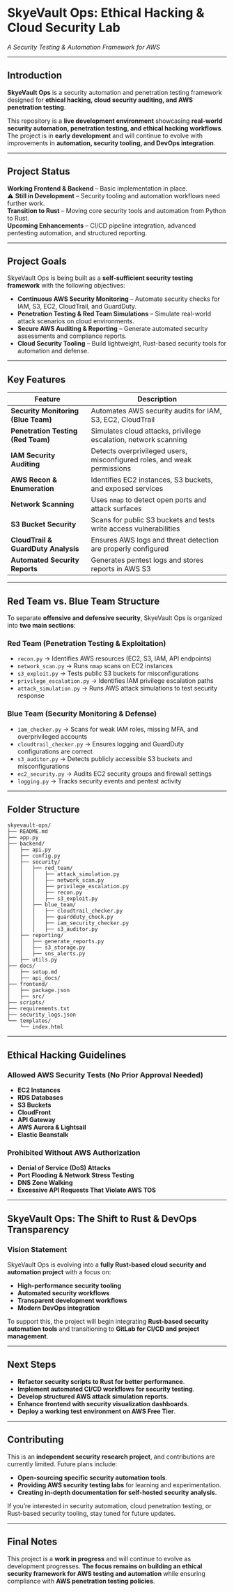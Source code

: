 # **SkyeVault Ops: Ethical Hacking & Cloud Security Lab**  
*A Security Testing & Automation Framework for AWS*  

---

## **Introduction**  
**SkyeVault Ops** is a security automation and penetration testing framework designed for **ethical hacking, cloud security auditing, and AWS penetration testing**.  

This repository is a **live development environment** showcasing **real-world security automation, penetration testing, and ethical hacking workflows**. The project is in **early development** and will continue to evolve with improvements in **automation, security tooling, and DevOps integration**.  

---

## **Project Status**  
 **Working Frontend & Backend** – Basic implementation in place.  
⚠ **Still in Development** – Security tooling and automation workflows need further work.  
 **Transition to Rust** – Moving core security tools and automation from Python to Rust.  
 **Upcoming Enhancements** – CI/CD pipeline integration, advanced pentesting automation, and structured reporting.  

---

## **Project Goals**  

SkyeVault Ops is being built as a **self-sufficient security testing framework** with the following objectives:  

- **Continuous AWS Security Monitoring** – Automate security checks for IAM, S3, EC2, CloudTrail, and GuardDuty.  
- **Penetration Testing & Red Team Simulations** – Simulate real-world attack scenarios on cloud environments.  
- **Secure AWS Auditing & Reporting** – Generate automated security assessments and compliance reports.  
- **Cloud Security Tooling** – Build lightweight, Rust-based security tools for automation and defense.  

---

## **Key Features**  

| **Feature**        | **Description** |
|--------------------|----------------|
| **Security Monitoring (Blue Team)**  | Automates AWS security audits for IAM, S3, EC2, CloudTrail |
| **Penetration Testing (Red Team)**  | Simulates cloud attacks, privilege escalation, network scanning |
| **IAM Security Auditing**  | Detects overprivileged users, misconfigured roles, and weak permissions |
| **AWS Recon & Enumeration** | Identifies EC2 instances, S3 buckets, and exposed services |
| **Network Scanning**  | Uses `nmap` to detect open ports and attack surfaces |
| **S3 Bucket Security** | Scans for public S3 buckets and tests write access vulnerabilities |
| **CloudTrail & GuardDuty Analysis**  | Ensures AWS logs and threat detection are properly configured |
| **Automated Security Reports** | Generates pentest logs and stores reports in AWS S3 |

---

## **Red Team vs. Blue Team Structure**  

To separate **offensive and defensive security**, SkyeVault Ops is organized into **two main sections**:  

### **Red Team (Penetration Testing & Exploitation)**  
- `recon.py` → Identifies AWS resources (EC2, S3, IAM, API endpoints)  
- `network_scan.py` → Runs `nmap` scans on EC2 instances  
- `s3_exploit.py` → Tests public S3 buckets for misconfigurations  
- `privilege_escalation.py` → Identifies IAM privilege escalation paths  
- `attack_simulation.py` → Runs AWS attack simulations to test security response  

### **Blue Team (Security Monitoring & Defense)**  
- `iam_checker.py` → Scans for weak IAM roles, missing MFA, and overprivileged accounts  
- `cloudtrail_checker.py` → Ensures logging and GuardDuty configurations are correct  
- `s3_auditor.py` → Detects publicly accessible S3 buckets and misconfigurations  
- `ec2_security.py` → Audits EC2 security groups and firewall settings  
- `logging.py` → Tracks security events and pentest activity  

---

## **Folder Structure**  
```plaintext
skyevault-ops/
├── README.md
├── app.py
├── backend/
│   ├── api.py
│   ├── config.py
│   ├── security/
│   │   ├── red_team/
│   │   │   ├── attack_simulation.py
│   │   │   ├── network_scan.py
│   │   │   ├── privilege_escalation.py
│   │   │   ├── recon.py
│   │   │   ├── s3_exploit.py
│   │   ├── blue_team/
│   │   │   ├── cloudtrail_checker.py
│   │   │   ├── guardduty_check.py
│   │   │   ├── iam_security_checker.py
│   │   │   ├── s3_auditor.py
│   ├── reporting/
│   │   ├── generate_reports.py
│   │   ├── s3_storage.py
│   │   ├── sns_alerts.py
│   ├── utils.py
├── docs/
│   ├── setup.md
│   ├── api_docs/
├── frontend/
│   ├── package.json
│   ├── src/
├── scripts/
├── requirements.txt
├── security_logs.json
└── templates/
    └── index.html
```

---

## **Ethical Hacking Guidelines**  

### **Allowed AWS Security Tests (No Prior Approval Needed)**  
- **EC2 Instances**  
- **RDS Databases**  
- **S3 Buckets**  
- **CloudFront**  
- **API Gateway**  
- **AWS Aurora & Lightsail**  
- **Elastic Beanstalk**  

### **Prohibited Without AWS Authorization**  
- **Denial of Service (DoS) Attacks**  
- **Port Flooding & Network Stress Testing**  
- **DNS Zone Walking**  
- **Excessive API Requests That Violate AWS TOS**  

---

## **SkyeVault Ops: The Shift to Rust & DevOps Transparency**  

### **Vision Statement**  
SkyeVault Ops is evolving into a **fully Rust-based cloud security and automation project** with a focus on:  
- **High-performance security tooling**  
- **Automated security workflows**  
- **Transparent development workflows**  
- **Modern DevOps integration**  

To support this, the project will begin integrating **Rust-based security automation tools** and transitioning to **GitLab for CI/CD and project management**.  

---

## **Next Steps**  
- **Refactor security scripts to Rust for better performance**.  
- **Implement automated CI/CD workflows for security testing**.  
- **Develop structured AWS attack simulation reports**.  
- **Enhance frontend with security visualization dashboards**.  
- **Deploy a working test environment on AWS Free Tier**.  

---

## **Contributing**  
This is an **independent security research project**, and contributions are currently limited. Future plans include:  
- **Open-sourcing specific security automation tools**.  
- **Providing AWS security testing labs** for learning and experimentation.  
- **Creating in-depth documentation for self-hosted security analysis**.  

If you’re interested in security automation, cloud penetration testing, or Rust-based security tooling, stay tuned for future updates.  

---

## **Final Notes**  
This project is a **work in progress** and will continue to evolve as development progresses. **The focus remains on building an ethical security framework for AWS testing and automation** while ensuring compliance with **AWS penetration testing policies**.  